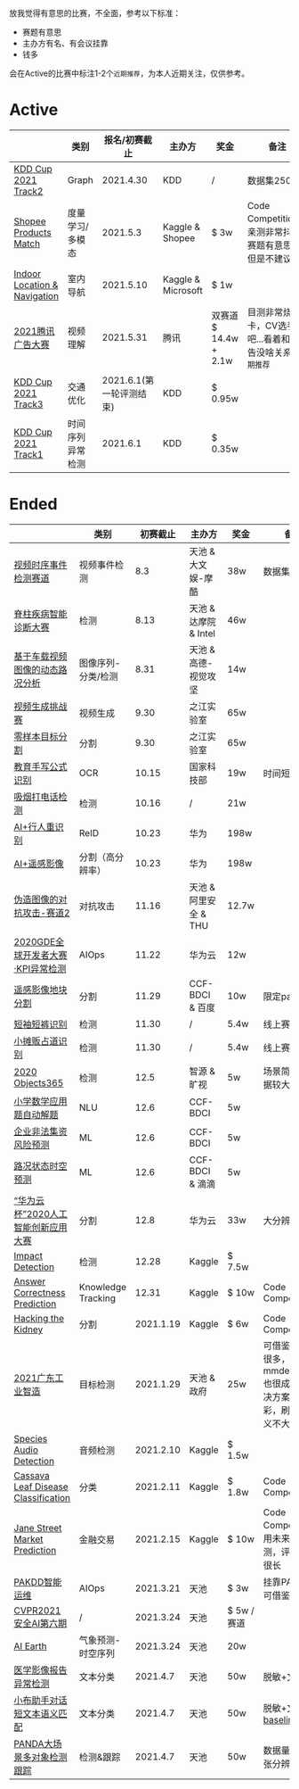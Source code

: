 
放我觉得有意思的比赛，不全面，参考以下标准：
- 赛题有意思 
- 主办方有名、有会议挂靠
- 钱多

会在Active的比赛中标注1-2个`近期推荐`，为本人近期关注，仅供参考。

# Active

|        | 类别 |  报名/初赛截止  |  主办方 | 奖金 |  备注 |
|  ----  | ----  |  ----  | ----  |   ----  | ----  |
| [KDD Cup 2021 Track2](https://ogb.stanford.edu/kddcup2021/) | Graph | 2021.4.30 | KDD | / | 数据集250G
| [Shopee Products Match](https://www.kaggle.com/c/shopee-product-matching/overview) | 度量学习/多模态 | 2021.5.3 | Kaggle \& Shopee | \$ 3w | Code Competition。亲测非常抖，赛题有意思，但是不建议。
| [Indoor Location & Navigation](https://www.kaggle.com/c/indoor-location-navigation/overview) | 室内导航 | 2021.5.10 | Kaggle \& Microsoft | \$ 1w | 
| [2021腾讯广告大赛](https://algo.qq.com/) | 视频理解 | 2021.5.31 | 腾讯 | 双赛道 \$ 14.4w + 2.1w| 目测非常烧卡，CV选手上吧...看着和广告没啥关系 `近期推荐`
| [KDD Cup 2021 Track3](http://www.yunqiacademy.org/) | 交通优化 | 2021.6.1(第一轮评测结束) | KDD | \$ 0.95w|
| [KDD Cup 2021 Track1](https://compete.hexagon-ml.com/practice/competition/39/) | 时间序列异常检测 | 2021.6.1 | KDD | \$ 0.35w| 








# Ended
|        | 类别 |  初赛截止  |  主办方 | 奖金 |  备注 |
|  ----  | ----  |  ----  | ----  |   ----  | ----  |
| [视频时序事件检测赛道](https://tianchi.aliyun.com/competition/entrance/531798/introduction)  | 视频事件检测| 8.3 | 天池 \& 大文娱-摩酷 | 38w | 数据集非常大|
| [脊柱疾病智能诊断大赛](https://tianchi.aliyun.com/competition/entrance/531796/introduction)  | 检测 | 8.13 | 天池 \& 达摩院 \& Intel | 46w | 
| [基于车载视频图像的动态路况分析](https://tianchi.aliyun.com/competition/entrance/531809/introduction)  | 图像序列-分类/检测 | 8.31| 天池 \& 高德-视觉攻坚 | 14w |
| [视频生成挑战赛](https://zhejianglab.aliyun.com/entrance/531817/introduction)  | 视频生成 | 9.30 | 之江实验室 | 65w | 
| [零样本目标分割](https://zhejianglab.aliyun.com/entrance/531816/introduction)  | 分割 | 9.30 | 之江实验室 | 65w |  
| [教育手写公式识别](https://www.kesci.com/home/competition/5f703ac023f41e002c3ed5e4)  | OCR | 10.15 | 国家科技部 | 19w | 时间短 |
| [吸烟打电话检测](https://dev.ehualu.com/dev/home/competition/competitionDetail?competitionId=3)  | 检测 | 10.16 | / | 21w | 
| [AI+行人重识别](https://www.datafountain.cn/competitions/454) | ReID | 10.23 | 华为 |  198w
| [AI+遥感影像](https://www.datafountain.cn/competitions/457) | 分割（高分辨率） | 10.23 | 华为 |  198w
| [伪造图像的对抗攻击-赛道2](https://tianchi.aliyun.com/competition/entrance/531812/introduction)  | 对抗攻击 | 11.16 | 天池 \& 阿里安全 \& THU | 12.7w | 
| [2020GDE全球开发者大赛·KPI异常检测](https://competition.huaweicloud.com/information/1000041319/introduction?track=107)  | AIOps | 11.22 | 华为云 | 12w | 
| [遥感影像地块分割](https://www.datafountain.cn/competitions/475)  | 分割 | 11.29 | CCF-BDCI \& 百度 | 10w | 限定paddle
| [短袖短裤识别](https://www.cvmart.net/race/9922/base)  | 检测 | 11.30 | / | 5.4w | 线上赛
| [小摊贩占道识别](https://www.cvmart.net/race/9923/base)  | 检测 | 11.30 | / | 5.4w | 线上赛
| [2020 Objects365](http://competition.baai.ac.cn/c/36/format/introduce?sourceType=public) | 检测 | 12.5 | 智源 \& 旷视 | 5w | 场景简单，数据较大
| [小学数学应用题自动解题](https://www.datafountain.cn/competitions/467)  | NLU | 12.6 | CCF-BDCI | 5w | 
| [企业非法集资风险预测](https://www.datafountain.cn/competitions/469)  | ML | 12.6 | CCF-BDCI | 5w  | 
| [路况状态时空预测](https://www.datafountain.cn/competitions/466)  | ML | 12.6 | CCF-BDCI \& 滴滴 | 5w |  
| [“华为云杯”2020人工智能创新应用大赛](https://competition.huaweicloud.com/information/1000041322/introduction)  | 分割 | 12.8 | 华为云 | 33w | 大分辨率
| [Impact Detection](https://www.kaggle.com/c/nfl-impact-detection/overview)  | 检测 | 12.28 | Kaggle | \$ 7.5w | 
| [Answer Correctness Prediction](https://www.kaggle.com/c/riiid-test-answer-prediction/overview)  | Knowledge Tracking | 12.31 | Kaggle | \$ 10w | Code Competition
| [Hacking the Kidney](https://www.kaggle.com/c/hubmap-kidney-segmentation/overview)  | 分割 | 2021.1.19 | Kaggle | \$ 6w | Code Competition
| [2021广东工业智造](https://tianchi.aliyun.com/competition/entrance/531846/introduction) | 目标检测 | 2021.1.29 | 天池 \& 政府 | 25w | 可借鉴的比赛很多，mmdetection也很成熟。解决方案难出彩，刷榜又意义不大。
| [Species Audio Detection](https://www.kaggle.com/c/rfcx-species-audio-detection/overview)  | 音频检测 | 2021.2.10 | Kaggle | \$ 1.5w | 
| [Cassava Leaf Disease Classification](https://www.kaggle.com/c/cassava-leaf-disease-classification/overview) | 分类 | 2021.2.11 | Kaggle | \$ 1.8w | Code Competition 
| [Jane Street Market Prediction](https://www.kaggle.com/c/jane-street-market-prediction/overview) | 金融交易 | 2021.2.15 | Kaggle | \$ 10w | Code Competition，用未来数据评测，评测周期很长
| [PAKDD智能运维](https://tianchi.aliyun.com/competition/entrance/531874/introduction) | AIOps | 2021.3.21 | 天池 | \$ 3w | 挂靠PAKDD，可借鉴[第一届](https://tianchi.aliyun.com/competition/entrance/231775/forum) 
| [CVPR2021 安全AI第六期](https://tianchi.aliyun.com/competition/entrance/531847/introduction) | / | 2021.3.24 | 天池 | \$ 5w / 赛道 |
| [AI Earth](https://tianchi.aliyun.com/competition/entrance/531871/introduction) | 气象预测-时空序列 | 2021.3.24 | 天池 | 20w | 
| [医学影像报告异常检测](https://tianchi.aliyun.com/competition/entrance/531852/introduction) | 文本分类 | 2021.4.7 | 天池 | 50w | 脱敏+文本分类 
| [小布助手对话短文本语义匹配](https://tianchi.aliyun.com/competition/entrance/531851/introduction) | 文本分类 | 2021.4.7 | 天池 | 50w | 脱敏+文本分类 [baseline bert](https://kexue.fm/archives/8213)  
| [PANDA大场景多对象检测跟踪](https://tianchi.aliyun.com/competition/entrance/531855/introduction) | 检测\&跟踪 | 2021.4.7 | 天池 | 50w | 数据量大，单张分辨率高

